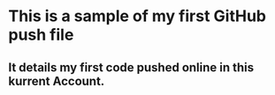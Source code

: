 # This is a sample of my first GitHub push file

## It details my first code pushed online in this kurrent Account.
